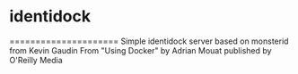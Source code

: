 # identidock
=====================
Simple identidock server based on monsterid from Kevin Gaudin
From "Using Docker" by Adrian Mouat published by O'Reilly Media
